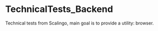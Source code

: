 # TechnicalTests_Backend
Technical tests from Scalingo, main goal is to provide a utility: browser.
